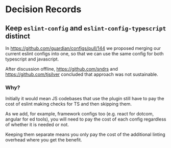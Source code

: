 # Decision Records

## Keep `eslint-config` and `eslint-config-typescript` distinct

In https://github.com/guardian/configs/pull/144 we proposed merging our current eslint configs into one, so that we can use the same config for both typescript and javascript.

After discussion offline, https://github.com/sndrs and https://github.com/tjsilver concluded that approach was not sustainable.

### Why?

Initially it would mean JS codebases that use the plugin still have to pay the cost of eslint making checks for TS and then skipping them.

As we add, for example, framework configs too (e.g. react for dotcom, angular for ed tools), you will need to pay the cost of each config regardless of whether it is needed or not.

Keeping them separate means you only pay the cost of the additional linting overhead where you get the benefit.
